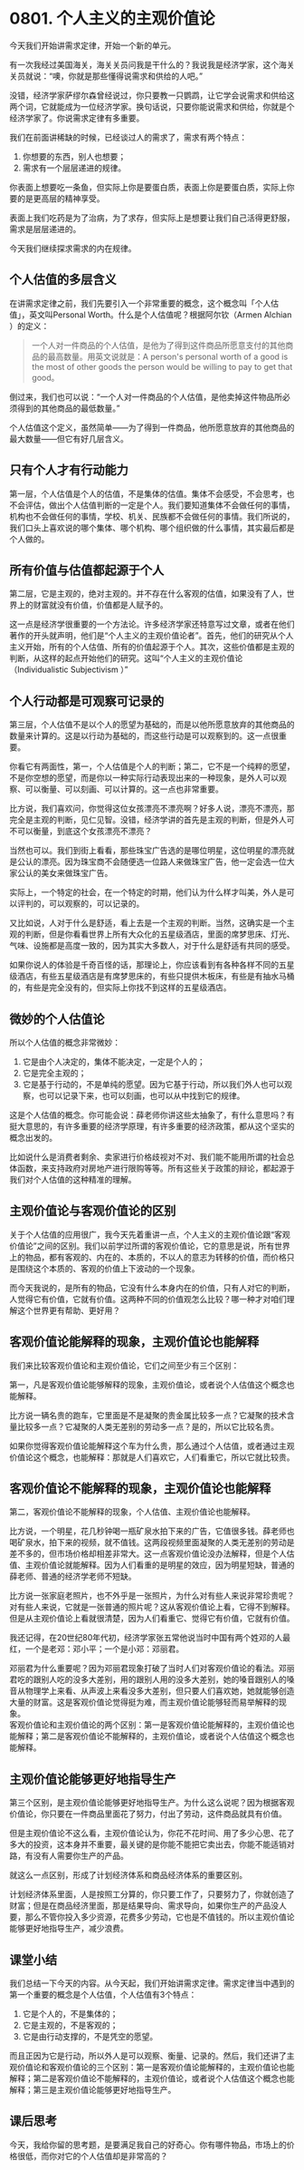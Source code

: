 # 0801. 个人主义的主观价值论
今天我们开始讲需求定律，开始一个新的单元。

有一次我经过美国海关，海关关员问我是干什么的？我说我是经济学家，这个海关关员就说：“噢，你就是那些懂得说需求和供给的人吧。”

没错，经济学家萨缪尔森曾经说过，你只要教一只鹦鹉，让它学会说需求和供给这两个词，它就能成为一位经济学家。换句话说，只要你能说需求和供给，你就是个经济学家了。你说需求定律有多重要。

我们在前面讲稀缺的时候，已经谈过人的需求了，需求有两个特点：

1. 你想要的东西，别人也想要；
2. 需求有一个层层递进的规律。

你表面上想要吃一条鱼，但实际上你是要蛋白质，表面上你是要蛋白质，实际上你要的是更高层的精神享受。

表面上我们吃药是为了治病，为了求存，但实际上是想要让我们自己活得更舒服，需求是层层递进的。

今天我们继续探求需求的内在规律。
## 个人估值的多层含义
在讲需求定律之前，我们先要引入一个非常重要的概念，这个概念叫「个人估值」，英文叫Personal Worth。什么是个人估值呢？根据阿尔钦（Armen Alchian ）的定义：

> 一个人对一件商品的个人估值，是他为了得到这件商品所愿意支付的其他商品的最高数量。用英文说就是：A person's personal worth of a good is the most of other goods the person would be willing to pay to get that good。

倒过来，我们也可以说：“一个人对一件商品的个人估值，是他卖掉这件物品所必须得到的其他商品的最低数量。”

个人估值这个定义，虽然简单——为了得到一件商品，他所愿意放弃的其他商品的最大数量——但它有好几层含义。
## 只有个人才有行动能力
第一层，个人估值是个人的估值，不是集体的估值。集体不会感受，不会思考，也不会评估，做出个人估值判断的一定是个人。我们要知道集体不会做任何的事情，机构也不会做任何的事情，学校、机关、民族都不会做任何的事情。我们所说的，我们口头上喜欢说的哪个集体、哪个机构、哪个组织做的什么事情，其实最后都是个人做的。
## 所有价值与估值都起源于个人
第二层，它是主观的，绝对主观的。并不存在什么客观的估值，如果没有了人，世界上的财富就没有价值，价值都是人赋予的。

这一点是经济学很重要的一个方法论。许多经济学家还特意写过文章，或者在他们著作的开头就声明，他们是“个人主义的主观价值论者”。首先，他们的研究从个人主义开始，所有的个人估值、所有的价值起源于个人。其次，这些价值都是主观的判断，从这样的起点开始他们的研究。这叫“个人主义的主观价值论（Individualistic Subjectivism ）”
## 个人行动都是可观察可记录的
第三层，个人估值不是以个人的愿望为基础的，而是以他所愿意放弃的其他商品的数量来计算的。这是以行动为基础的，而这些行动是可以观察到的。这一点很重要。

你看它有两面性，第一，个人估值是个人的判断；第二，它不是一个纯粹的愿望，不是你空想的愿望，而是你以一种实际行动表现出来的一种现象，是外人可以观察、可以衡量、可以刻画、可以计算的。这一点也非常重要。

比方说，我们喜欢问，你觉得这位女孩漂亮不漂亮啊？好多人说，漂亮不漂亮，那完全是主观的判断，见仁见智。没错，经济学讲的首先是主观的判断，但是外人可不可以衡量，到底这个女孩漂亮不漂亮？

当然也可以。我们到街上看看，那些珠宝广告选的是哪位明星，这位明星的漂亮就是公认的漂亮。因为珠宝商不会随便选一位路人来做珠宝广告，他一定会选一位大家公认的美女来做珠宝广告。

实际上，一个特定的社会，在一个特定的时期，他们认为什么样才叫美，外人是可以评判的，可以观察的，可以记录的。

又比如说，人对于什么是舒适，看上去是一个主观的判断。当然，这确实是一个主观的判断，但是你看看世界上所有大众化的五星级酒店，里面的席梦思床、灯光、气味、设施都是高度一致的，因为其实大多数人，对于什么是舒适有共同的感受。

如果你说人的体验是千奇百怪的话，那理论上，你应该看到有各种各样不同的五星级酒店，有些五星级酒店是有席梦思床的，有些只提供木板床，有些是有抽水马桶的，有些是完全没有的，但实际上你找不到这样的五星级酒店。
## 微妙的个人估值论
所以个人估值的概念非常微妙：

1. 它是由个人决定的，集体不能决定，一定是个人的；
2. 它是完全主观的；
3. 它是基于行动的，不是单纯的愿望。因为它基于行动，所以我们外人也可以观察，也可以记录下来，也可以刻画，也可以从中找到它的规律。

这是个人估值的概念。你可能会说：薛老师你讲这些太抽象了，有什么意思吗？有挺大意思的，有许多重要的经济学原理，有许多重要的经济政策，都从这个坚实的概念出发的。

比如说什么是消费者剩余、卖家进行价格歧视对不对、我们能不能用所谓的社会总体函数，来支持政府对房地产进行限购等等。所有这些关于政策的辩论，都起源于我们对个人估值的这种精准的理解。
## 主观价值论与客观价值论的区别
关于个人估值的应用很广，我今天先着重讲一点，个人主义的主观价值论跟“客观价值论”之间的区别。我们以前学过所谓的客观价值论，它的意思是说，所有世界上的物品，都有客观的、内在的、本质的，不以人的意志为转移的价值，而价格只是围绕这个本质的、客观的价值上下波动的一个现象。

而今天我说的，是所有的物品，它没有什么本身内在的价值，只有人对它的判断，人觉得它有价值，它就有价值。这两种不同的价值观怎么比较？哪一种才对咱们理解这个世界更有帮助、更好用？
## 客观价值论能解释的现象，主观价值论也能解释
我们来比较客观价值论和主观价值论，它们之间至少有三个区别：

第一，凡是客观价值论能够解释的现象，主观价值论，或者说个人估值这个概念也能解释。

比方说一辆名贵的跑车，它里面是不是凝聚的贵金属比较多一点？它凝聚的技术含量比较多一点？它凝聚的人类无差别的劳动多一点？是的，所以它比较名贵。

如果你觉得客观价值论能解释这个车为什么贵，那么通过个人估值，或者通过主观价值论这个概念，也能解释：那就是人们喜欢它，人们看重它，所以它就比较贵。
## 客观价值论不能解释的现象，主观价值论也能解释
第二，客观价值论不能解释的现象，个人估值、主观价值论也能解释。

比方说，一个明星，花几秒钟喝一瓶矿泉水拍下来的广告，它值很多钱。薛老师也喝矿泉水，拍下来的视频，就不值钱。这两段视频里面凝聚的人类无差别的劳动是差不多的，但市场价格却相差非常大。这一点客观价值论没办法解释，但是个人估值、主观价值论就能解释。因为人们看重的是明星的效应，因为明星短缺，普通的薛老师、普通的经济学老师不短缺。

比方说一张家庭老照片，也不外乎是一张照片，为什么对有些人来说非常珍贵呢？对有些人来说，它就是一张普通的照片呢？这从客观价值论上看，它得不到解释。但是从主观价值论上看就很清楚，因为人们看重它、觉得它有价值，它就有价值。

我还记得，在20世纪80年代初，经济学家张五常他说当时中国有两个姓邓的人最红，一个是老邓：邓小平；一个是小邓：邓丽君。

邓丽君为什么重要呢？因为邓丽君现象打破了当时人们对客观价值论的看法。邓丽君吃的跟别人吃的没多大差别，用的跟别人用的没多大差别，她的嗓音跟别人的嗓音从物理学上来看、从声波上来看没多大差别，但只要人们喜欢她，她就能够创造大量的财富。这是客观价值论觉得挺为难，而主观价值论能够轻而易举解释的现象。<br>客观价值论和主观价值论的两个区别：第一是客观价值论能解释的，主观价值论也能解释；第二是客观价值论不能解释的，主观价值论，或者说个人估值这个概念也能解释。
## 主观价值论能够更好地指导生产
第三个区别，是主观价值论能够更好地指导生产。为什么这么说呢？因为根据客观价值论，你只要在一件商品里面花了努力，付出了劳动，这件商品就具有价值。

但是主观价值论不这么看，主观价值论认为，你花不花时间、用了多少心思、花了多大的投资，这本身并不重要，最关键的是你能不能把它卖出去，你能不能适销对路，有没有人需要你生产的产品。

就这么一点区别，形成了计划经济体系和商品经济体系的重要区别。

计划经济体系里面，人是按照工分算的，你只要工作了，只要努力了，你就创造了财富；但是在商品经济里面，那是结果导向、需求导向，如果你生产的产品没人要，那么不管你投入多少资源，花费多少劳动，它也是不值钱的。所以主观价值论能够更好地指导生产，减少浪费。
## 课堂小结
我们总结一下今天的内容。从今天起，我们开始讲需求定律。需求定律当中遇到的第一个重要的概念是个人估值，个人估值有3个特点：

1. 它是个人的，不是集体的；
2. 它是主观的，不是客观的；
3. 它是由行动支撑的，不是凭空的愿望。

而且正因为它是行动，所以外人是可以观察、衡量、记录的。然后，我们还讲了主观价值论和客观价值论的三个区别：第一是客观价值论能解释的，主观价值论也能解释；第二是客观价值论不能解释的，主观价值论，或者说个人估值这个概念也能解释；第三是主观价值论能够更好地指导生产。
## 课后思考
今天，我给你留的思考题，是要满足我自己的好奇心。你有哪件物品，市场上的价格很低，而你对它的个人估值却是非常高的？